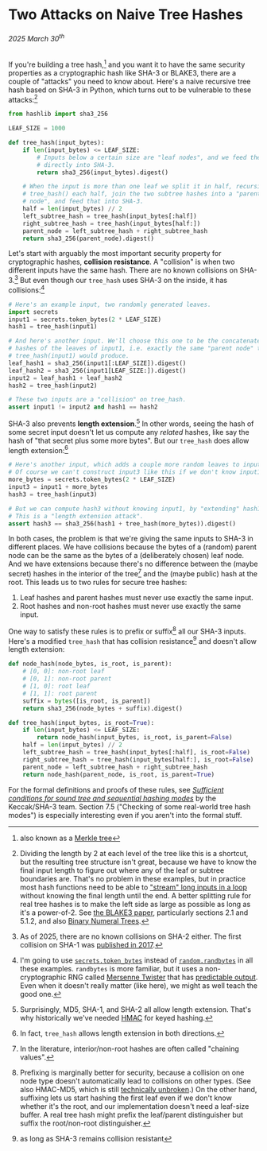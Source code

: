 # Two Attacks on Naive Tree Hashes
###### 2025 March 30<sup>th</sup>

If you're building a tree hash,[^merkle] and you want it to have the same
security properties as a cryptographic hash like SHA-3 or BLAKE3, there are a
couple of "attacks" you need to know about. Here's a naive recursive tree hash
based on SHA-3 in Python, which turns out to be vulnerable to these
attacks:[^structure]

[^merkle]: also known as a [Merkle tree]

[Merkle tree]: https://en.wikipedia.org/wiki/Merkle_tree

[^structure]: Dividing the length by 2 at each level of the tree like this is a
    shortcut, but the resulting tree structure isn't great, because we have to
    know the final input length to figure out where any of the leaf or subtree
    boundaries are. That's no problem in these examples, but in practice most
    hash functions need to be able to ["stream" long inputs in a loop][update]
    without knowing the final length until the end. A better splitting rule for
    real tree hashes is to make the left side as large as possible as long as
    it's a power-of-2. See [the BLAKE3 paper], particularly sections 2.1 and
    5.1.2, and also [Binary Numeral Trees].

[update]: https://docs.python.org/3/library/hashlib.html#hashlib.hash.update
[the BLAKE3 paper]: https://github.com/BLAKE3-team/BLAKE3-specs/blob/master/blake3.pdf
[Binary Numeral Trees]: https://eprint.iacr.org/2021/038.pdf

```python
from hashlib import sha3_256

LEAF_SIZE = 1000

def tree_hash(input_bytes):
    if len(input_bytes) <= LEAF_SIZE:
        # Inputs below a certain size are "leaf nodes", and we feed them
        # directly into SHA-3.
        return sha3_256(input_bytes).digest()

    # When the input is more than one leaf we split it in half, recursively
    # tree_hash() each half, join the two subtree hashes into a "parent
    # node", and feed that into SHA-3.
    half = len(input_bytes) // 2
    left_subtree_hash = tree_hash(input_bytes[:half])
    right_subtree_hash = tree_hash(input_bytes[half:])
    parent_node = left_subtree_hash + right_subtree_hash
    return sha3_256(parent_node).digest()
```

Let's start with arguably the most important security property for
cryptographic hashes, **collision resistance**. A "collision" is when two
different inputs have the same hash. There are no known collisions on
SHA-3.[^collisions] But even though our `tree_hash` uses SHA-3 on the inside,
it has collisions:[^random]

[^collisions]: As of 2025, there are no known collisions on SHA-2 either. The
    first collision on SHA-1 was [published in 2017](https://shattered.io/).

[^random]: I'm going to use [`secrets.token_bytes`] instead of
    [`random.randbytes`] in all these examples. `randbytes` is more familiar,
    but it uses a non-cryptographic RNG called [Mersenne Twister] that has
    [predictable output]. Even when it doesn't really matter (like here), we
    might as well teach the good one.

[`random.randbytes`]: https://docs.python.org/3/library/random.html#random.randbytes
[`secrets.token_bytes`]: https://docs.python.org/3/library/secrets.html#secrets.token_bytes
[Mersenne Twister]: https://en.wikipedia.org/wiki/Mersenne_Twister
[predictable output]: https://github.com/oconnor663/mersenne_breaker

```python
# Here's an example input, two randomly generated leaves.
import secrets
input1 = secrets.token_bytes(2 * LEAF_SIZE)
hash1 = tree_hash(input1)

# And here's another input. We'll choose this one to be the concatenated
# hashes of the leaves of input1, i.e. exactly the same "parent node" that
# tree_hash(input1) would produce.
leaf_hash1 = sha3_256(input1[:LEAF_SIZE]).digest()
leaf_hash2 = sha3_256(input1[LEAF_SIZE:]).digest()
input2 = leaf_hash1 + leaf_hash2
hash2 = tree_hash(input2)

# These two inputs are a "collision" on tree_hash.
assert input1 != input2 and hash1 == hash2
```

SHA-3 also prevents **length extension**.[^extension] In other words, seeing
the hash of some secret input doesn't let us compute any _related_ hashes, like
say the hash of "that secret plus some more bytes". But our `tree_hash` does
allow length extension:[^both_directions]

[^extension]: Surprisingly, MD5, SHA-1, and SHA-2 all allow length extension.
    That's why historically we've needed [HMAC] for keyed hashing.

[HMAC]: https://en.wikipedia.org/wiki/HMAC

[^both_directions]: In fact, `tree_hash` allows length extension in both
    directions.

```python
# Here's another input, which adds a couple more random leaves to input1.
# Of course we can't construct input3 like this if we don't know input1.
more_bytes = secrets.token_bytes(2 * LEAF_SIZE)
input3 = input1 + more_bytes
hash3 = tree_hash(input3)

# But we can compute hash3 without knowing input1, by "extending" hash1.
# This is a "length extension attack".
assert hash3 == sha3_256(hash1 + tree_hash(more_bytes)).digest()
```

In both cases, the problem is that we're giving the same inputs to SHA-3 in
different places. We have collisions because the bytes of a (random) parent
node can be the same as the bytes of a (deliberately chosen) leaf node. And we
have extensions because there's no difference between the (maybe secret) hashes
in the interior of the tree[^cv] and the (maybe public) hash at the root. This
leads us to two rules for secure tree hashes:

[^cv]: In the literature, interior/non-root hashes are often called "chaining
    values".

1. Leaf hashes and parent hashes must never use exactly the same input.
2. Root hashes and non-root hashes must never use exactly the same input.

One way to satisfy these rules is to prefix or suffix[^prefix_suffix] all our
SHA-3 inputs. Here's a modified `tree_hash` that has collision
resistance[^assuming] and doesn't allow length extension:

[^prefix_suffix]: Prefixing is marginally better for security, because a
    collision on one node type doesn't automatically lead to collisions on
    other types. (See also HMAC-MD5, which is still [technically unbroken].) On
    the other hand, suffixing lets us start hashing the first leaf even if we
    don't know whether it's the root, and our implementation doesn't need a
    leaf-size buffer. A real tree hash might prefix the leaf/parent
    distinguisher but suffix the root/non-root distinguisher.

[technically unbroken]: https://crypto.stackexchange.com/questions/9336/is-hmac-md5-considered-secure-for-authenticating-encrypted-data

[^assuming]: as long as SHA-3 remains collision resistant

```python
def node_hash(node_bytes, is_root, is_parent):
    # [0, 0]: non-root leaf
    # [0, 1]: non-root parent
    # [1, 0]: root leaf
    # [1, 1]: root parent
    suffix = bytes([is_root, is_parent])
    return sha3_256(node_bytes + suffix).digest()

def tree_hash(input_bytes, is_root=True):
    if len(input_bytes) <= LEAF_SIZE:
        return node_hash(input_bytes, is_root, is_parent=False)
    half = len(input_bytes) // 2
    left_subtree_hash = tree_hash(input_bytes[:half], is_root=False)
    right_subtree_hash = tree_hash(input_bytes[half:], is_root=False)
    parent_node = left_subtree_hash + right_subtree_hash
    return node_hash(parent_node, is_root, is_parent=True)
```

For the formal definitions and proofs of these rules, see [_Sufficient
conditions for sound tree and sequential hashing modes_][sufficient] by the
Keccak/SHA-3 team. Section 7.5 ("Checking of some real-world tree hash modes")
is especially interesting even if you aren't into the formal stuff.

[sufficient]: https://keccak.team/files/TreeHashing.pdf
